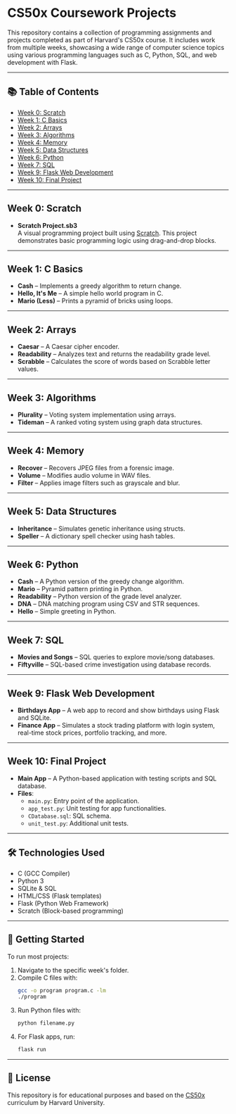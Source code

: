 
# CS50x Coursework Projects

This repository contains a collection of programming assignments and projects completed as part of Harvard's CS50x course. It includes work from multiple weeks, showcasing a wide range of computer science topics using various programming languages such as C, Python, SQL, and web development with Flask.

---

## 📚 Table of Contents

- [Week 0: Scratch](#week-0-scratch)
- [Week 1: C Basics](#week-1-c-basics)
- [Week 2: Arrays](#week-2-arrays)
- [Week 3: Algorithms](#week-3-algorithms)
- [Week 4: Memory](#week-4-memory)
- [Week 5: Data Structures](#week-5-data-structures)
- [Week 6: Python](#week-6-python)
- [Week 7: SQL](#week-7-sql)
- [Week 9: Flask Web Development](#week-9-flask-web-development)
- [Week 10: Final Project](#week-10-final-project)

---

## Week 0: Scratch
- **Scratch Project.sb3**  
  A visual programming project built using [Scratch](https://scratch.mit.edu/). This project demonstrates basic programming logic using drag-and-drop blocks.

---

## Week 1: C Basics
- **Cash** – Implements a greedy algorithm to return change.
- **Hello, It's Me** – A simple hello world program in C.
- **Mario (Less)** – Prints a pyramid of bricks using loops.

---

## Week 2: Arrays
- **Caesar** – A Caesar cipher encoder.
- **Readability** – Analyzes text and returns the readability grade level.
- **Scrabble** – Calculates the score of words based on Scrabble letter values.

---

## Week 3: Algorithms
- **Plurality** – Voting system implementation using arrays.
- **Tideman** – A ranked voting system using graph data structures.

---

## Week 4: Memory
- **Recover** – Recovers JPEG files from a forensic image.
- **Volume** – Modifies audio volume in WAV files.
- **Filter** – Applies image filters such as grayscale and blur.

---

## Week 5: Data Structures
- **Inheritance** – Simulates genetic inheritance using structs.
- **Speller** – A dictionary spell checker using hash tables.

---

## Week 6: Python
- **Cash** – A Python version of the greedy change algorithm.
- **Mario** – Pyramid pattern printing in Python.
- **Readability** – Python version of the grade level analyzer.
- **DNA** – DNA matching program using CSV and STR sequences.
- **Hello** – Simple greeting in Python.

---

## Week 7: SQL
- **Movies and Songs** – SQL queries to explore movie/song databases.
- **Fiftyville** – SQL-based crime investigation using database records.

---

## Week 9: Flask Web Development
- **Birthdays App** – A web app to record and show birthdays using Flask and SQLite.
- **Finance App** – Simulates a stock trading platform with login system, real-time stock prices, portfolio tracking, and more.

---

## Week 10: Final Project
- **Main App** – A Python-based application with testing scripts and SQL database.
- **Files**:
  - `main.py`: Entry point of the application.
  - `app_test.py`: Unit testing for app functionalities.
  - `CDatabase.sql`: SQL schema.
  - `unit_test.py`: Additional unit tests.

---

## 🛠️ Technologies Used

- C (GCC Compiler)
- Python 3
- SQLite & SQL
- HTML/CSS (Flask templates)
- Flask (Python Web Framework)
- Scratch (Block-based programming)

---

## 🚀 Getting Started

To run most projects:

1. Navigate to the specific week's folder.
2. Compile C files with:
   ```bash
   gcc -o program program.c -lm
   ./program
   ```
3. Run Python files with:
   ```bash
   python filename.py
   ```
4. For Flask apps, run:
   ```bash
   flask run
   ```

---

## 📄 License

This repository is for educational purposes and based on the [CS50x](https://cs50.harvard.edu/x/) curriculum by Harvard University.

